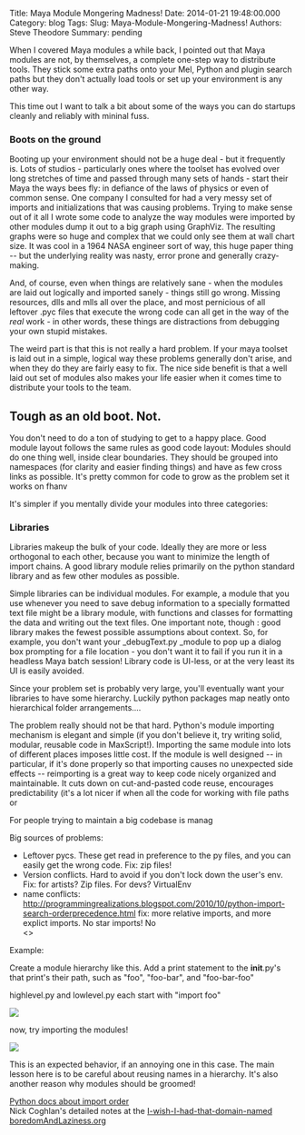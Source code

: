Title: Maya Module Mongering Madness!
Date: 2014-01-21 19:48:00.000
Category: blog
Tags: 
Slug: Maya-Module-Mongering-Madness!
Authors: Steve Theodore
Summary: pending

When I covered Maya modules a while back, I pointed out that Maya modules are not, by themselves, a complete one-step way to distribute tools.  They stick some extra paths onto your Mel, Python and plugin search paths but they don't actually load tools or set up your environment is any other way.  
  
This time out I want to talk a bit about some of the ways you can do startups cleanly and reliably with mininal fuss.  
  


### Boots on the ground

Booting up your environment should not be a huge deal - but it frequently is.  Lots of studios - particularly ones where the toolset has evolved over long stretches of time and passed through many sets of hands - start their Maya the ways bees fly: in defiance of the laws of physics or even of common sense.  One company I consulted for had a very messy set of imports and initializations that was causing problems. Trying to make sense out of it all I wrote some code to analyze the way modules were imported by other modules dump it out to a big graph using GraphViz.  The resulting graphs were so huge and complex that we could only see them at wall chart size. It was cool in a 1964 NASA engineer sort of way, this huge paper thing -- but the underlying reality was nasty, error prone and generally crazy-making.   
  
And, of course, even when things are relatively sane - when the modules are laid out logically and imported sanely - things still go wrong.  Missing resources, dlls and mlls all over the place,  and most pernicious of all leftover .pyc files that execute the wrong code can all get in the way of the _real_ work - in other words, these things are distractions from  debugging your own stupid mistakes.  
  
The weird part is that this is not really a hard problem.  If your maya toolset is laid out in a simple, logical way these problems generally don't arise, and when they do they are fairly easy to fix.  The nice side benefit is that a well laid out set of modules also makes your life easier when it comes time to distribute your tools to the team.  
  


## Tough as an old boot. Not.

  
You don't need to do a ton of studying to get to a happy place. Good module layout follows the same rules as good code layout: Modules should  do one thing well, inside clear boundaries. They should be grouped into namespaces (for clarity and easier finding things) and have as few cross links as possible.  It's pretty common for code to grow as the problem set it works on fhanv  
  
  
It's simpler if you mentally divide your modules into three  categories:  
  


### Libraries

Libraries makeup the bulk of your code. Ideally they are more or less orthogonal to each other, because you want to minimize the length of import chains.  A good library module relies primarily on the python standard library and as few other modules as possible.  
  
Simple libraries can be individual modules. For example, a module that you use whenever you need to save debug information to a specially formatted text file might be a library module, with functions and classes for formatting the data and writing out the text files.  One important note, though :  good library makes the fewest possible assumptions about context. So, for example, you don't want  your _debugText.py _module to pop up a dialog box prompting for a file location - you don't want it to fail if you run it in a headless Maya batch session!   Library code is UI-less, or at the very least its UI is easily avoided.  
  
Since your problem set is probably very large, you'll eventually want your libraries to have some hierarchy.  Luckily python packages map neatly onto hierarchical folder arrangements....  
  
The problem really should not be that hard. Python's module importing mechanism is elegant and simple (if you don't believe it, try writing solid, modular, reusable code in MaxScript!).  Importing the same module into lots of different places imposes little cost. If the module is well designed -- in particular, if it's done properly so that importing causes no unexpected side effects -- reimporting is a great way to keep code nicely organized and maintainable.  It cuts down on cut-and-pasted code reuse, encourages predictability (it's a lot nicer if when all the code for working with file paths or  
  
For people trying to maintain a big codebase is manag  
  
Big sources of problems:  
  
* Leftover pycs.  These get read in preference to the py files, and you can easily get the wrong code.  Fix: zip files!  
* Version conflicts.  Hard to avoid if you don't lock down the user's env.  Fix: for artists? Zip files. For devs? VirtualEnv  
* name conflicts: http://programmingrealizations.blogspot.com/2010/10/python-import-search-orderprecedence.html   fix: more relative imports, and more explict imports. No star imports! No  
&lt;&gt;  
  
Example:  
  
Create a module hierarchy like this.  Add a print statement to the __init__.py's that print's their path, such as "foo", "foo-bar", and "foo-bar-foo"  
  
highlevel.py and lowlevel.py each start with "import foo"  
  
  


[![](http://1.bp.blogspot.com/-cOARgT1x_X8/Ut4UxvDjqlI/AAAAAAABH6U/_0tHG8lAZRg/s1600/files.png)](http://1.bp.blogspot.com/-cOARgT1x_X8/Ut4UxvDjqlI/AAAAAAABH6U/_0tHG8lAZRg/s1600/files.png)

  
now, try importing the modules!  
  


[![](http://4.bp.blogspot.com/-IzAkmzrw0L8/Ut4UxWT0r5I/AAAAAAABH6Y/-xLV905QtSI/s1600/results.png)](http://4.bp.blogspot.com/-IzAkmzrw0L8/Ut4UxWT0r5I/AAAAAAABH6Y/-xLV905QtSI/s1600/results.png)

  
This is an expected behavior, if an annoying one in this case. The main lesson here is to be careful about reusing names in a hierarchy. It's also another reason why modules should be groomed!  
  
[Python docs about import order](http://docs.python.org/2/tutorial/modules.html#the-module-search-path)  
Nick Coghlan's detailed notes at the [I-wish-I-had-that-domain-named boredomAndLaziness.org](http://python-notes.boredomandlaziness.org/en/latest/python_concepts/import_traps.html)

